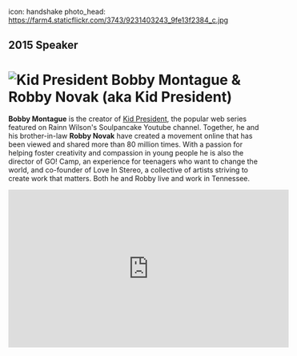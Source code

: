 icon: handshake
photo_head: https://farm4.staticflickr.com/3743/9231403243_9fe13f2384_c.jpg

## 2015 Speaker

# ![Kid President](http://imgs.wds.fm/kid-president-round.png) Bobby Montague & Robby Novak (aka Kid President)

<div class="zig-zags_blue"></div>

**Bobby Montague** is the creator of [Kid President](https://www.youtube.com/playlist?list=PLzvRx_johoA-YabI6FWcU-jL6nKA1Um-t), the popular web series featured on Rainn Wilson's Soulpancake Youtube channel. Together, he and his brother-in-law **Robby Novak** have created a movement online that has been viewed and shared more than 80 million times. With a passion for helping foster creativity and compassion in young people he is also the director of GO! Camp, an experience for teenagers who want to change the world, and co-founder of Love In Stereo, a collective of artists striving to create work that matters. Both he and Robby live and work in Tennessee.

<iframe width="560" height="315" src="https://www.youtube.com/embed/9Jcl-5wlzn4" frameborder="0" allowfullscreen></iframe>
